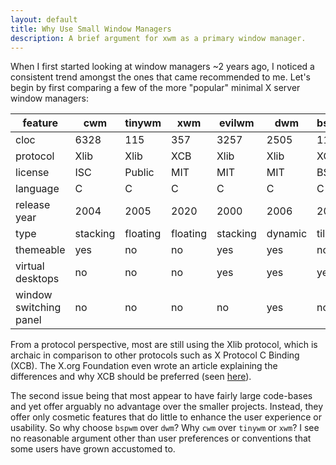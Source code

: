 ```yaml
---
layout: default
title: Why Use Small Window Managers
description: A brief argument for xwm as a primary window manager.
---
```


When I first started looking at window managers ~2 years ago, I noticed a 
consistent trend amongst the ones that came recommended to me. Let's begin by 
first comparing a few of the more "popular" minimal X server window managers:

|feature               |cwm     |tinywm  |xwm     |evilwm  |dwm     |bspwm   |
|----------------------|--------|--------|--------|--------|--------|--------|
|cloc                  |6328    |115     |357     |3257    |2505    |11909   |
|protocol              |Xlib    |Xlib    |XCB     |Xlib    |Xlib    |XCB     |
|license               |ISC     |Public  |MIT     |MIT     |MIT     |BSD     |
|language              |C       |C       |C       |C       |C       |C       |
|release year          |2004    |2005    |2020    |2000    |2006    |2013    |
|type                  |stacking|floating|floating|stacking|dynamic |tiling  |
|themeable             |yes     |no      |no      |yes     |yes     |no      |
|virtual desktops      |no      |no      |no      |yes     |yes     |yes     |
|window switching panel|no      |no      |no      |no      |yes     |no      |

From a protocol perspective, most are still using the Xlib protocol, which is 
archaic in comparison to other protocols such as X Protocol C Binding (XCB). The
X.org Foundation even wrote an article explaining the differences and why XCB
should be preferred (seen [here](https://www.x.org/wiki/guide/xlib-and-xcb/)).

The second issue being that most appear to have fairly large code-bases and yet 
offer arguably no advantage over the smaller projects. Instead, they offer only 
cosmetic features that do little to enhance the user experience or usability. So
why choose `bspwm` over `dwm`?  Why `cwm` over `tinywm` or `xwm`? I see no 
reasonable argument other than user preferences or conventions that some users 
have grown accustomed to.

